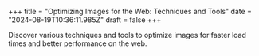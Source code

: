+++
title = "Optimizing Images for the Web: Techniques and Tools"
date = "2024-08-19T10:36:11.985Z"
draft = false
+++

  Discover various techniques and tools to optimize images for faster load times and better performance on the web.
        